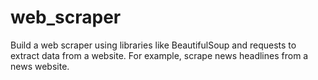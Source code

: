 # web_scraper
Build a web scraper using libraries like BeautifulSoup and requests to extract data from a website. For example, scrape news headlines from a news website.
